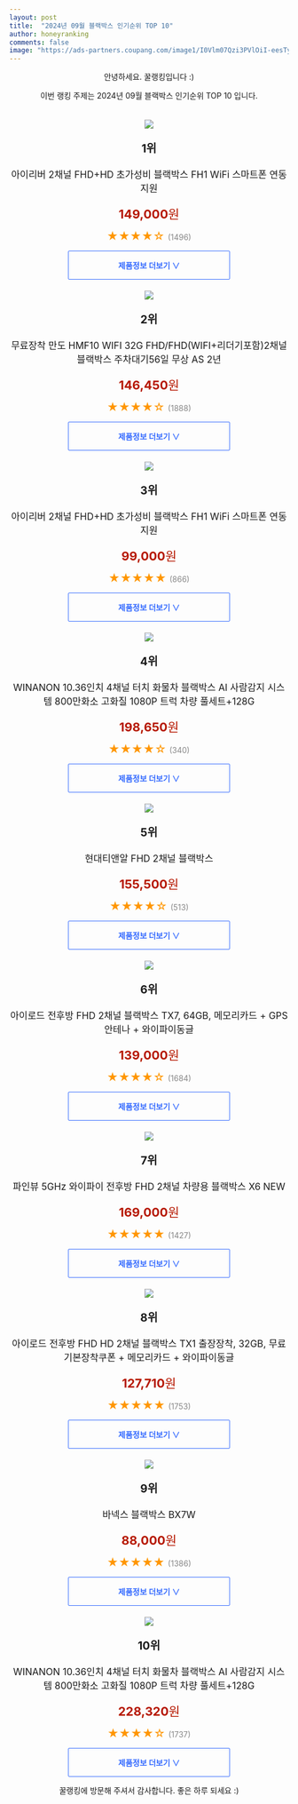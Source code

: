 ```yaml
---
layout: post
title:  "2024년 09월 블랙박스 인기순위 TOP 10"
author: honeyranking
comments: false
image: "https://ads-partners.coupang.com/image1/I0Vlm07Qzi3PVlOiI-eesTycxWmdTMYf7vPu3vnM47WSySfVfFMB5Bzn11ReaiBs_BoZvn5cPpwohBojTFVtYpJsHtWNdD4a_v6PajXU-FG8pLNXNSZYWvbgwceMqmF7WRqlPAzp3cpoMCYcYcpbOFmLm4Ta3FFtHrCjCWmb4DH8PKvxYDMjcBqfaftAByxcx46jg5AzPgSLW7-uqSSLN6nzVF103rXXhxPqlIgrupbBO2uKQr9avvTvgIu59UAbbYFzzYioPv4OUOiT7CCL6MO9hSwQmeBfff5YVk-HqjKCT76uMdA5chj99QKDZg=="
---
```

<p style="text-align: center;">안녕하세요. 꿀랭킹입니다 :)</p>
<p style="text-align: center;">이번 랭킹 주제는 2024년 09월 블랙박스 인기순위 TOP 10 입니다.</p><center><img src="https://ads-partners.coupang.com/image1/I0Vlm07Qzi3PVlOiI-eesTycxWmdTMYf7vPu3vnM47WSySfVfFMB5Bzn11ReaiBs_BoZvn5cPpwohBojTFVtYpJsHtWNdD4a_v6PajXU-FG8pLNXNSZYWvbgwceMqmF7WRqlPAzp3cpoMCYcYcpbOFmLm4Ta3FFtHrCjCWmb4DH8PKvxYDMjcBqfaftAByxcx46jg5AzPgSLW7-uqSSLN6nzVF103rXXhxPqlIgrupbBO2uKQr9avvTvgIu59UAbbYFzzYioPv4OUOiT7CCL6MO9hSwQmeBfff5YVk-HqjKCT76uMdA5chj99QKDZg==" style="margin-top:20px" /></center><p style="text-align: center; font-size: 20px"><b>1위</b></p><p style="text-align: center; font-size: 17px">아이리버 2채널 FHD+HD 초가성비 블랙박스 FH1 WiFi 스마트폰 연동지원</p><p style="text-align: center;"><span style="color: #b61800; font-size: 22px;"><b>149,000</b>원</span></p><p style="text-align: center;"><span style="color: #ff9600; font-size: 20px;">★★★★☆ </span><span style="color: #878787;">(1496)</span></p><center><a href="https://link.coupang.com/re/AFFSDP?lptag=AF3899140&subid=honeyrank&pageKey=8003278378&itemId=22296900978&vendorItemId=89342459481&traceid=V0-153-68fa306cd0fb5780&clickBeacon=b8d86ad0-78fb-11ef-80ce-5991a280f807%7E3&requestid=20240923010000487110472640&token=31850C%7CMIXED"><div style="font-size: 14px; display: inline-block; padding: 15px 90px; color: #346aff; border-radius: 2px; border: 1px solid #346aff; cursor: pointer;"><b>제품정보 더보기 &or;</b></div></a></center><center><img src="https://ads-partners.coupang.com/image1/-q3urYcg7rQflr0E-kcIbZ_q646w_nW0eFC_h_97-UX9DnhiTyk1kAGuKu7yWp6AjtStg2uhfeBlI5RAdZoy1S6ZPZ5cEn29D1cxN8vG8hRfJ8ivaQ4EfzeoqPsw-zWVte6rj2x5idRn_lQnUFfAMYCWxSFR1Lkcn8yxJ7kiBaFHozzAcNcRudeQh1zaYbf-c4b5XQciDHZtOW9WgeVojXmHqTQLI3jOc0xCPmcptzE9M5zseXIlXEzvxZkweAFUuJIhzOy-q03WZcEjHBIURDfSMSAxl4HqRzGSf7JvA2oTGs8jb2tlFQ8=" style="margin-top:20px" /></center><p style="text-align: center; font-size: 20px"><b>2위</b></p><p style="text-align: center; font-size: 17px">무료장착 만도 HMF10 WIFI 32G FHD/FHD(WIFI+리더기포함)2채널 블랙박스 주차대기56일 무상 AS 2년</p><p style="text-align: center;"><span style="color: #b61800; font-size: 22px;"><b>146,450</b>원</span></p><p style="text-align: center;"><span style="color: #ff9600; font-size: 20px;">★★★★☆ </span><span style="color: #878787;">(1888)</span></p><center><a href="https://link.coupang.com/re/AFFSDP?lptag=AF3899140&subid=honeyrank&pageKey=8131413963&itemId=23117277230&vendorItemId=90150467588&traceid=V0-153-9f37360566f2a1bc&requestid=20240923010000487110472640&token=31850C%7CMIXED"><div style="font-size: 14px; display: inline-block; padding: 15px 90px; color: #346aff; border-radius: 2px; border: 1px solid #346aff; cursor: pointer;"><b>제품정보 더보기 &or;</b></div></a></center><center><img src="https://ads-partners.coupang.com/image1/l35vFPukJQ1Bx81-l56SW8COPQiMzZuR5sJ7nJzz4QhSdw6CUvLu0BcZrZZxEmhHCaOGzs59RbNVDmLCWW3QV3XVkLDJSjr3JpPyCC5PrYJLc7ZXxlFsijSnsFQrP4LYf8HDRUfp8PSZxhYni66fJVuv9R42szlBg0OWhXAWSKw6c7QLqfqC56YumoPE--HE-XYqpL9Bo6GlEOE4_ODRpZoLtol2OoIbe1tfUsK3lpbgdog-hnVRQRQSvnxlFnvCxwx1kDhwq9p1Hp8a_dJ09qsUC7uo2B4oZg9iqliAhKAEmGJoq57AT8Nm" style="margin-top:20px" /></center><p style="text-align: center; font-size: 20px"><b>3위</b></p><p style="text-align: center; font-size: 17px">아이리버 2채널 FHD+HD 초가성비 블랙박스 FH1 WiFi 스마트폰 연동지원</p><p style="text-align: center;"><span style="color: #b61800; font-size: 22px;"><b>99,000</b>원</span></p><p style="text-align: center;"><span style="color: #ff9600; font-size: 20px;">★★★★★ </span><span style="color: #878787;">(866)</span></p><center><a href="https://link.coupang.com/re/AFFSDP?lptag=AF3899140&subid=honeyrank&pageKey=8003278378&itemId=22296900968&vendorItemId=89342390472&traceid=V0-153-68fa306cd0fb5780&requestid=20240923010000487110472640&token=31850C%7CMIXED"><div style="font-size: 14px; display: inline-block; padding: 15px 90px; color: #346aff; border-radius: 2px; border: 1px solid #346aff; cursor: pointer;"><b>제품정보 더보기 &or;</b></div></a></center><center><img src="https://ads-partners.coupang.com/image1/WWrzsipZhTFrk1pwWVtNBJaRumr200wf89Na2LR8zECDfWY7NYW4JioUL7UHEnBbgbLTzAbkbV_AZtP7hD7uiIrkgH2pRKvPEnL41yrwkZzUP8ZbMDN-aQfRlv-RLAsU-L_019TSudLrB1hn_I9fNk0EqqnbZYVbmgORWx_oEoIEMgaqPOy6UlYABqhCo-xTgc2eXz_VpJnTTWG3H9YhSte40eqZsPsnKlGZ0neI7DSXXWQdonTBavEYIpXHZu7EE-eEtcCgfbwc69UYcayEHjXm0VHNYi0GVShT9QRkt7hbnHb2M5ofljRdBf52z31L" style="margin-top:20px" /></center><p style="text-align: center; font-size: 20px"><b>4위</b></p><p style="text-align: center; font-size: 17px">WINANON 10.36인치 4채널 터치 화물차 블랙박스 AI 사람감지 시스템 800만화소 고화질 1080P 트럭 차량 풀세트+128G</p><p style="text-align: center;"><span style="color: #b61800; font-size: 22px;"><b>198,650</b>원</span></p><p style="text-align: center;"><span style="color: #ff9600; font-size: 20px;">★★★★☆ </span><span style="color: #878787;">(340)</span></p><center><a href="https://link.coupang.com/re/AFFSDP?lptag=AF3899140&subid=honeyrank&pageKey=7828681738&itemId=21285517432&vendorItemId=88345483980&traceid=V0-153-b7e83f55d175fa47&clickBeacon=b8d86ad0-78fb-11ef-8ca9-f319daf8a104%7E3&requestid=20240923010000487110472640&token=31850C%7CMIXED"><div style="font-size: 14px; display: inline-block; padding: 15px 90px; color: #346aff; border-radius: 2px; border: 1px solid #346aff; cursor: pointer;"><b>제품정보 더보기 &or;</b></div></a></center><center><img src="https://ads-partners.coupang.com/image1/YesJcOdXp9ncnyIgYXSeZZ3fFvGB5ZKt0NLsuY2UNvPXIYjj0zyH2SCCzq0zLUrzp3lGiVrqcUF2Tm7ECyrdecOXKv_gegx2pAy3s5Xi8yUXDxB9diS0qXfC37VBTS7rUty_ygb0jIUoKPzHMT-Bxn1-n8ePzQkP7DhbhVVs9nXqfCjWYe4-wQSN4K_5dzY2aAtg65O6viEgMEzSo12-x11jSnPQgTczZDFOAxdC7h-gJnEMCed5i-h-0BE51a_0H7YyoLtPo6OZ4HByWCquSsK3FSdbdA4WAUj0iN_mBtj8gvOnnKxfhlU=" style="margin-top:20px" /></center><p style="text-align: center; font-size: 20px"><b>5위</b></p><p style="text-align: center; font-size: 17px">현대티앤알 FHD 2채널 블랙박스</p><p style="text-align: center;"><span style="color: #b61800; font-size: 22px;"><b>155,500</b>원</span></p><p style="text-align: center;"><span style="color: #ff9600; font-size: 20px;">★★★★☆ </span><span style="color: #878787;">(513)</span></p><center><a href="https://link.coupang.com/re/AFFSDP?lptag=AF3899140&subid=honeyrank&pageKey=2378816464&itemId=4147223486&vendorItemId=86494281355&traceid=V0-153-a4e47683b5f5c05f&requestid=20240923010000487110472640&token=31850C%7CMIXED"><div style="font-size: 14px; display: inline-block; padding: 15px 90px; color: #346aff; border-radius: 2px; border: 1px solid #346aff; cursor: pointer;"><b>제품정보 더보기 &or;</b></div></a></center><center><img src="https://ads-partners.coupang.com/image1/6oMy4vnONoytQKzU6nQZ5KpHe0RK15p1cwRbYXb9bmtpxpTmotY41mA-KAB60jEwGvfuivQx8hu2jWBBwrqu8vA0TnSZ1xuDyy0J3-4vIS762zaD735ydGOfe9HMOh2TOtcVafP68VEyoGpc5nOV0Fmb5flJ4UFRJoazihoir2BQq0dQfU_lgWbwBg4Jc0iXCQCstnK3MY3UDGnGOxm7fAxk2NqOl983xErejJNe-xeFRrzU7QnB-COhabhY1GtSD-baAG2i78rrcuvTmhGgXRD0dDJj9gctVsJQ4RhzaFh3" style="margin-top:20px" /></center><p style="text-align: center; font-size: 20px"><b>6위</b></p><p style="text-align: center; font-size: 17px">아이로드 전후방 FHD 2채널 블랙박스 TX7, 64GB, 메모리카드 + GPS 안테나 + 와이파이동글</p><p style="text-align: center;"><span style="color: #b61800; font-size: 22px;"><b>139,000</b>원</span></p><p style="text-align: center;"><span style="color: #ff9600; font-size: 20px;">★★★★☆ </span><span style="color: #878787;">(1684)</span></p><center><a href="https://link.coupang.com/re/AFFSDP?lptag=AF3899140&subid=honeyrank&pageKey=7746096272&itemId=22992149925&vendorItemId=90026076263&traceid=V0-153-9d7b7eca87f9800f&clickBeacon=b8d86ad0-78fb-11ef-9471-613e46cac937%7E3&requestid=20240923010000487110472640&token=31850C%7CMIXED"><div style="font-size: 14px; display: inline-block; padding: 15px 90px; color: #346aff; border-radius: 2px; border: 1px solid #346aff; cursor: pointer;"><b>제품정보 더보기 &or;</b></div></a></center><center><img src="https://ads-partners.coupang.com/image1/DYEHKZFjjg7-SZAyDQIskiMwuf-zlzxP8o9xFWznxxr7gi1m_haWbY5kvY7ytMHm8tdcHaeWwJAuqIivgufYmEIFYyQWz7Dkr3fbDlfM04CaPc_tRzi5rFOtUhFTCKUDHG_budsidPjbu9337jCvCSqHP35s5MfpU8JuK8DllwCRJKKsGJtAy0Yik7TJrzM_tRLY84tHwCPQCBwU2SUu7moJb2xolS_O3qqgWMLo_lGlUZbaD9bBhPpRqtEQbpemeZr0lC2961TuJy6ufC9D-O9oFkX5QdqQsw==" style="margin-top:20px" /></center><p style="text-align: center; font-size: 20px"><b>7위</b></p><p style="text-align: center; font-size: 17px">파인뷰 5GHz 와이파이 전후방 FHD 2채널 차량용 블랙박스 X6 NEW</p><p style="text-align: center;"><span style="color: #b61800; font-size: 22px;"><b>169,000</b>원</span></p><p style="text-align: center;"><span style="color: #ff9600; font-size: 20px;">★★★★★ </span><span style="color: #878787;">(1427)</span></p><center><a href="https://link.coupang.com/re/AFFSDP?lptag=AF3899140&subid=honeyrank&pageKey=8068120624&itemId=22698958343&vendorItemId=89734604942&traceid=V0-153-135045002fd2c9d6&requestid=20240923010000487110472640&token=31850C%7CMIXED"><div style="font-size: 14px; display: inline-block; padding: 15px 90px; color: #346aff; border-radius: 2px; border: 1px solid #346aff; cursor: pointer;"><b>제품정보 더보기 &or;</b></div></a></center><center><img src="https://ads-partners.coupang.com/image1/qt3Jw6yDkDeIUcn_qgmNF6u83PcWLKfzUs7CV43qK8q1GxaKhwjZ6Mh1mPjux0iYwQ63Q8xNb9fdQWPl_uIHOz2HMRHMAkJrjuu-4neQddYVj9BFelCW38xF8OFaX_rhiJ83Cao5pAnbtz3lYYQc4ZGeRZKn77VoXw-mwtEsGMSIh3xbCJ80psljQfAdG2SA9FrYLbONSIn1ipr8aXdZV4tfPfaHRSc9XqKBSY5VOgdVb2gYqrcUD39QoWPS4H_LsAm9QFhpngMNEPcPUY5cOPxc_9xX6F0qnckpFRSR7IQ=" style="margin-top:20px" /></center><p style="text-align: center; font-size: 20px"><b>8위</b></p><p style="text-align: center; font-size: 17px">아이로드 전후방 FHD HD 2채널 블랙박스 TX1 출장장착, 32GB, 무료기본장착쿠폰 + 메모리카드 + 와이파이동글</p><p style="text-align: center;"><span style="color: #b61800; font-size: 22px;"><b>127,710</b>원</span></p><p style="text-align: center;"><span style="color: #ff9600; font-size: 20px;">★★★★★ </span><span style="color: #878787;">(1753)</span></p><center><a href="https://link.coupang.com/re/AFFSDP?lptag=AF3899140&subid=honeyrank&pageKey=7720667881&itemId=20720034010&vendorItemId=87790886806&traceid=V0-153-c201a7d23e8a8607&clickBeacon=b8d86ad0-78fb-11ef-999b-c3d0cf94b21e%7E3&requestid=20240923010000487110472640&token=31850C%7CMIXED"><div style="font-size: 14px; display: inline-block; padding: 15px 90px; color: #346aff; border-radius: 2px; border: 1px solid #346aff; cursor: pointer;"><b>제품정보 더보기 &or;</b></div></a></center><center><img src="https://ads-partners.coupang.com/image1/ocmAuBDRS3-DN8cdodH1HcRLBbFaujGL2qGSf5omsZaTMdTHZ34lgC24QDWN34lOhw6FDdM9vyfUrwMVSNfB5d-5JMw42oODtbyYRQClnSs6dHH3mR8Mb9-jSJhn2nEV42AfYQtL83P9uR0G-x81Gx4JIXYobU58bxJv3gpmCJay54CmrUYyOJsWfgKgc9h9p9MPGXsQCDRnz8eSs9PjDdrJdn41M9stlB1CBBX7nd1KOGCbxc4guky2J7NoQkp8CpqB5Mjl_xqTEIo7b6raiGi84y2-DJ_PTsvY" style="margin-top:20px" /></center><p style="text-align: center; font-size: 20px"><b>9위</b></p><p style="text-align: center; font-size: 17px">바넥스 블랙박스 BX7W</p><p style="text-align: center;"><span style="color: #b61800; font-size: 22px;"><b>88,000</b>원</span></p><p style="text-align: center;"><span style="color: #ff9600; font-size: 20px;">★★★★★ </span><span style="color: #878787;">(1386)</span></p><center><a href="https://link.coupang.com/re/AFFSDP?lptag=AF3899140&subid=honeyrank&pageKey=7430466617&itemId=2022197141&vendorItemId=70021865061&traceid=V0-153-68db0cd8909d7486&requestid=20240923010000487110472640&token=31850C%7CMIXED"><div style="font-size: 14px; display: inline-block; padding: 15px 90px; color: #346aff; border-radius: 2px; border: 1px solid #346aff; cursor: pointer;"><b>제품정보 더보기 &or;</b></div></a></center><center><img src="https://ads-partners.coupang.com/image1/4PwujBqvmO6yZcLT4LzQ0SXxu0ZzjFddb5yt_Auk-kMcnw18ZMYMCxMlLuzGJZJPF58nblQkNFrfv_fcm4CqHqrlmCPnECkcFsMlEDcj_8O4xJuu4MhArybZW13CgDvAAPxxQPi0ENZ4F6sA5B7OHaKYekotfRa6h9NhzeGue9co74bwVsp6sOegmxgAdHidPOz2-4mpIHPRtYW4MbDpl_AJcgZ_Y6m1fk0eMGBr042bljy1xSkjaHQB49PZSvZ6pP_miduviESKMvjFUoDpbOeHXacyHMTVNbB76cFJaeqm7Twdb-VVQXTOZz-Ov_Y=" style="margin-top:20px" /></center><p style="text-align: center; font-size: 20px"><b>10위</b></p><p style="text-align: center; font-size: 17px">WINANON 10.36인치 4채널 터치 화물차 블랙박스 AI 사람감지 시스템 800만화소 고화질 1080P 트럭 차량 풀세트+128G</p><p style="text-align: center;"><span style="color: #b61800; font-size: 22px;"><b>228,320</b>원</span></p><p style="text-align: center;"><span style="color: #ff9600; font-size: 20px;">★★★★☆ </span><span style="color: #878787;">(1737)</span></p><center><a href="https://link.coupang.com/re/AFFSDP?lptag=AF3899140&subid=honeyrank&pageKey=7828681738&itemId=22155655805&vendorItemId=89202191177&traceid=V0-153-b7e83f55d175fa47&clickBeacon=b8d891e0-78fb-11ef-bc25-15789c43dc92%7E3&requestid=20240923010000487110472640&token=31850C%7CMIXED"><div style="font-size: 14px; display: inline-block; padding: 15px 90px; color: #346aff; border-radius: 2px; border: 1px solid #346aff; cursor: pointer;"><b>제품정보 더보기 &or;</b></div></a></center><p style="text-align: center;">꿀랭킹에 방문해 주셔서 감사합니다. 좋은 하루 되세요 :)</p>